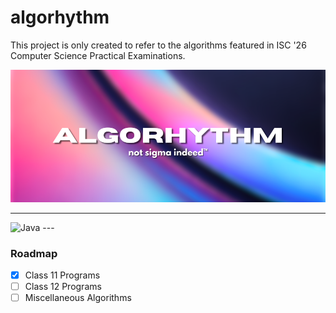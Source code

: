 # algorhythm
This project is only created to refer to the algorithms featured in ISC '26 Computer Science Practical Examinations.
<p align=”center”>
<img width="1000" src="https://raw.githubusercontent.com/xylium117/algorthym/refs/heads/master/banner.png" alt="Banner">
</p>

---
<img src="https://img.shields.io/badge/Java-ED8B00?style=for-the-badge&logo=openjdk&logoColor=whit" alt="Java" >
---

### Roadmap 
- [x] Class 11 Programs
- [ ] Class 12 Programs
- [ ] Miscellaneous Algorithms

